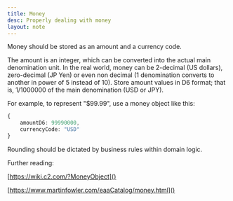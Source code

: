 ```yaml
---
title: Money
desc: Properly dealing with money
layout: note
---
```


Money should be stored as an amount and a currency code.

The amount is an integer, which can be converted into the actual main denomination unit. In the real world, money can be 2-decimal (US dollars), zero-decimal (JP Yen) or even non decimal (1 denomination converts to another in power of 5 instead of 10). Store amount values in D6 format; that is, 1/1000000 of the main denomination (USD or JPY).

For example, to represent "$99.99", use a money object like this:

```typescript
{
    amountD6: 99990000,
    currencyCode: "USD"
}
```

Rounding should be dictated by business rules within domain logic.

Further reading:

[https://wiki.c2.com/?MoneyObject]()

[https://www.martinfowler.com/eaaCatalog/money.html]()
